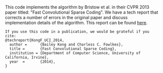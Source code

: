 This code implements the algorithm by Bristow et al. in their CVPR 2013 paper titled: "Fast Convolutional Sparse Coding". We have a tech report that corrects a number of errors in the original paper and discuss implementation details of the algorithm. This report can be found <a href="http://baileykong.com/files/KongF_UCI_2014.pdf">here</a>.

```
If you use this code in a publication, we would be grateful if you cite:
@techreport{KongF_UCI_2014,
  author =      {Bailey Kong and Charless C. Fowlkes},
  title =       {Fast Convolutional Sparse Coding},
  institution = {Department of Computer Science, University of California, Irvine},
  year  =       {2014},
}
```
